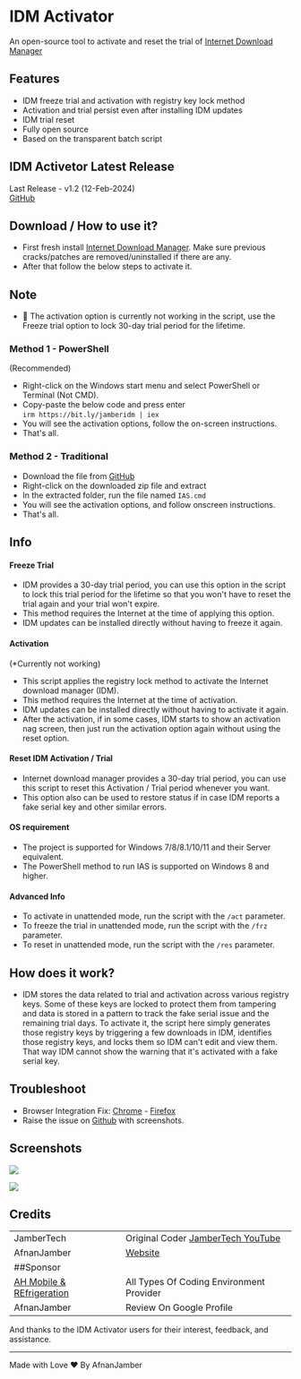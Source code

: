 # IDM Activator

An open-source tool to activate and reset the trial of [Internet Download Manager](https://www.internetdownloadmanager.com/)

## Features

-   IDM freeze trial and activation with registry key lock method
-   Activation and trial persist even after installing IDM updates
-   IDM trial reset
-   Fully open source
-   Based on the transparent batch script

## IDM Activetor Latest Release

Last Release - v1.2 (12-Feb-2024)\
[GitHub](https://github.com/AfnanJamber/idm)

## Download / How to use it?

-   First fresh install [Internet Download Manager](https://www.internetdownloadmanager.com/). Make sure previous cracks/patches are removed/uninstalled if there are any.
-   After that follow the below steps to activate it.

## Note

-   📌 The activation option is currently not working in the script, use the Freeze trial option to lock 30-day trial period for the lifetime.

### Method 1 - PowerShell

(Recommended)

-   Right-click on the Windows start menu and select PowerShell or Terminal (Not CMD).
-   Copy-paste the below code and press enter\
    `irm https://bit.ly/jamberidm | iex`
-   You will see the activation options, follow the on-screen instructions.
-   That's all.

### Method 2 - Traditional

-   Download the file from [GitHub](https://github.com/AfnanJamber/idm/archive/refs/heads/main.zip)
-   Right-click on the downloaded zip file and extract
-   In the extracted folder, run the file named `IAS.cmd`
-   You will see the activation options, and follow onscreen instructions.
-   That's all.

## Info

#### Freeze Trial

-   IDM provides a 30-day trial period, you can use this option in the script to lock this trial period for the lifetime so that you won't have to reset the trial again and your trial won't expire.
-   This method requires the Internet at the time of applying this option.
-   IDM updates can be installed directly without having to freeze it again.

#### Activation

(\*Currently not working)

-   This script applies the registry lock method to activate the Internet download manager (IDM).
-   This method requires the Internet at the time of activation.
-   IDM updates can be installed directly without having to activate it again.
-   After the activation, if in some cases, IDM starts to show an activation nag screen, then just run the activation option again without using the reset option.

#### Reset IDM Activation / Trial

-   Internet download manager provides a 30-day trial period, you can use this script to reset this Activation / Trial period whenever you want.
-   This option also can be used to restore status if in case IDM reports a fake serial key and other similar errors.

#### OS requirement

-   The project is supported for Windows 7/8/8.1/10/11 and their Server equivalent.
-   The PowerShell method to run IAS is supported on Windows 8 and higher.

#### Advanced Info

-   To activate in unattended mode, run the script with the `/act` parameter.
-   To freeze the trial in unattended mode, run the script with the `/frz` parameter.
-   To reset in unattended mode, run the script with the `/res` parameter.

## How does it work?

-   IDM stores the data related to trial and activation across various registry keys. Some of these keys are locked to protect them from tampering and data is stored in a pattern to track the fake serial issue and the remaining trial days. To activate it, the script here simply generates those registry keys by triggering a few downloads in IDM, identifies those registry keys, and locks them so IDM can't edit and view them. That way IDM cannot show the warning that it's activated with a fake serial key.

## Troubleshoot

-   Browser Integration Fix: [Chrome](https://www.internetdownloadmanager.com/register/new_faq/bi9.html) - [Firefox](https://www.internetdownloadmanager.com/register/new_faq/bi4.html)
-   Raise the issue on [Github](https://github.com/AfnanJamber/idm) with screenshots.



## Screenshots

![](https://blogger.googleusercontent.com/img/b/R29vZ2xl/AVvXsEink1wWLjLnUKGYnO5yML4kokJcVKcDm-FUGgLtvvXX4aOv2g36sgNrP3-84t2iQ3dN1w1URADsAOTqyEqPfBk8TvkK3oLUPHkBb_SM_zGbJEviPvQeveArfHwwvevq7jzOWOwWmyz3bWkzYdCDHq-Rl8RTI7wWNu5-gs8vnFf9YcfpBMbS2FY5Dnq0TIr6/s857/IDM%20.png)

![](https://blogger.googleusercontent.com/img/b/R29vZ2xl/AVvXsEj5yxJ7yuKWWsBTAJhSzDPEL7yjz3Z2BV7cgVxPYZBuAoXHsgvwkIA4VzI48YVM8c06qI88Y-QbAKNxMSInAvByPyMA3wEmP9PpVjVi1W1dFRrVUGor3LfO5oIAhkuS-DTfbTmP5CBz23yuENz6-umwxNf5droCwKUOgyiPleTTPs_QJQQhOlb1LXrshoOG/s606/IDM%20cmd.png)

## Credits

|                                             |                                                                                                                                                                                                                                        |
|-------------------|-----------------------------------------------------|
| JamberTech                                                          | Original Coder [JamberTech YouTube](https://youTube.com/@JamberTech) |
| AfnanJamber                                                         | [Website](https://pastebin.com/XTPt0JSC)                                                                                                                                       |
| ##Sponsor                                                           |                                                                                                                                                                                |
| [AH Mobile & REfrigeration](https://ah-mobile.blogspot.com)         | All Types Of Coding Environment Provider                                                                                                                                       |
| AfnanJamber                                                         | Review On Google Profile                                                                                                                                                       |

And thanks to the IDM Activator users for their interest, feedback, and assistance.

------------------------------------------------------------------------

Made with Love ❤️ By AfnanJamber
